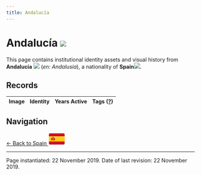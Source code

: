 ```yaml
---
title: Andalucía
---
```


# Andalucía <img src="images/FlagKit/EU/ES/AN/AN@3x.png" class="flagkit-head">

This page contains institutional identity assets and visual history from **Andalucía** <img src="../images/FlagKit/EU/ES/AN/AN.png" class="flagkit"> (*en: Andalusia*), a nationality of **Spain**<img src="../images/FlagKit/EU/ES/ES.png" class="flagkit">.

## Records

| Image | Identity | Years Active | Tags ([?](/guide/flags.html#Flags-Aiding-in-Classification)) |
| :---: | :------- | :-----------:| :---: |

## Navigation

[← Back to Spain <img src="images/FlagKit/EU/ES/ES@2x.png" class="flagkit">](../ES.html)

---

Page instantiated: 22 November 2019.
Date of last revision: 22 November 2019.